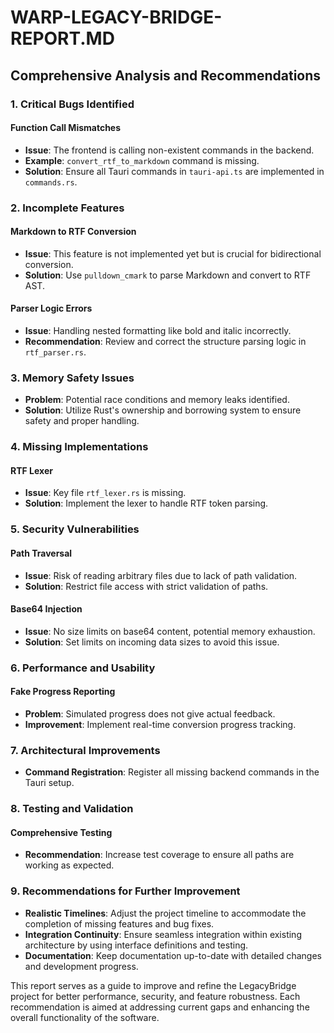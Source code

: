 # WARP-LEGACY-BRIDGE-REPORT.MD

## **Comprehensive Analysis and Recommendations**

### **1. Critical Bugs Identified**

#### **Function Call Mismatches**
- **Issue**: The frontend is calling non-existent commands in the backend.
- **Example**: `convert_rtf_to_markdown` command is missing.
- **Solution**: Ensure all Tauri commands in `tauri-api.ts` are implemented in `commands.rs`.

### **2. Incomplete Features**
#### **Markdown to RTF Conversion**
- **Issue**: This feature is not implemented yet but is crucial for bidirectional conversion.
- **Solution**: Use `pulldown_cmark` to parse Markdown and convert to RTF AST.

#### **Parser Logic Errors**
- **Issue**: Handling nested formatting like bold and italic incorrectly.
- **Recommendation**: Review and correct the structure parsing logic in `rtf_parser.rs`.

### **3. Memory Safety Issues**
- **Problem**: Potential race conditions and memory leaks identified.
- **Solution**: Utilize Rust's ownership and borrowing system to ensure safety and proper handling.

### **4. Missing Implementations**
#### **RTF Lexer**
- **Issue**: Key file `rtf_lexer.rs` is missing.
- **Solution**: Implement the lexer to handle RTF token parsing.

### **5. Security Vulnerabilities**
#### **Path Traversal**
- **Issue**: Risk of reading arbitrary files due to lack of path validation.
- **Solution**: Restrict file access with strict validation of paths.

#### **Base64 Injection**
- **Issue**: No size limits on base64 content, potential memory exhaustion.
- **Solution**: Set limits on incoming data sizes to avoid this issue.

### **6. Performance and Usability**
#### **Fake Progress Reporting**
- **Problem**: Simulated progress does not give actual feedback.
- **Improvement**: Implement real-time conversion progress tracking.

### **7. Architectural Improvements**
- **Command Registration**: Register all missing backend commands in the Tauri setup.

### **8. Testing and Validation**
#### **Comprehensive Testing**
- **Recommendation**: Increase test coverage to ensure all paths are working as expected.

### **9. Recommendations for Further Improvement**
- **Realistic Timelines**: Adjust the project timeline to accommodate the completion of missing features and bug fixes.
- **Integration Continuity**: Ensure seamless integration within existing architecture by using interface definitions and testing.
- **Documentation**: Keep documentation up-to-date with detailed changes and development progress.

This report serves as a guide to improve and refine the LegacyBridge project for better performance, security, and feature robustness. Each recommendation is aimed at addressing current gaps and enhancing the overall functionality of the software.
